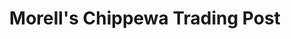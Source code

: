 ---
title: "Morell's Chippewa Trading Post"
url: /bemidji/morells-chippewa-trading-post/
shop: gift
---
